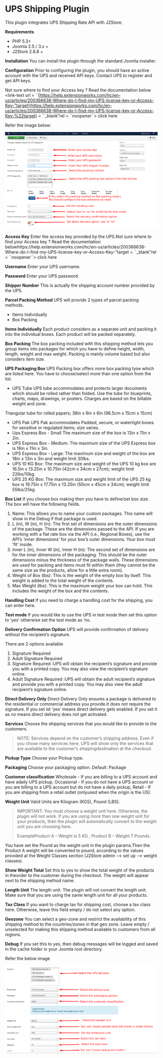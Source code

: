 # UPS Shipping Plugin

This plugin integrates UPS Shipping Rate API with J2Store.

**Requirements**

* PHP 5.3+
* Joomla 2.5 / 3.x +
* J2Store 2.6.8 +

**Installation** You can install the plugin through the standard Joomla installer.

**Configuration** Prior to configuring the plugin, you should have an active account with the UPS and received API keys. Contact UPS to register and get API keys.

Not sure where to find your Access key ? Read the documentation below &lt;link-text url = ¨[https://help.extensionworks.com/hc/en-us/articles/200366638-Where-do-I-find-my-UPS-license-key-or-Access-Key-”target](https://help.extensionworks.com/hc/en-us/articles/200366638-Where-do-I-find-my-UPS-license-key-or-Access-Key-%22target) = ¨\_blank”rel = ¨noopener¨&gt; click here

Refer the image below:

![ups1](https://raw.githubusercontent.com/j2store/doc-images/master/shipping-methods/ups-shipping-plugin/UPS1.png)

**Access Key** Enter the access key provided by the UPS.Not sure where to find your Access key ? Read the documentation belowhttps://help.extensionworks.com/hc/en-us/articles/200366638-Where-do-I-find-my-UPS-license-key-or-Access-Key-”target = ¨\_blank”rel = ¨noopener¨&gt; click here

**Username** Enter your UPS username.

**Password** Enter your UPS password.

**Shipper Number** This is actually the shipping account number provided by the UPS.

**Parcel Packing Method** UPS will provide 2 types of parcel packing methods.

* Items Individually
* Box Packing

**Items Individually** Each product considers as a separate unit and packing it into the individual boxes. Each product will be packed separately.

**Box Packing** The box packing included with this shipping method lets you group items into packages for which you have to define height, width, length, weight and max weight. Packing is mainly volume based but also considers item size.

**UPS Packaging Box** UPS Packing box offers more box packing tyoe which are listed here. You have to choose/select more than one option from the list.

* UPS Tube UPS tube accommodates and protects larger documents which should be rolled rather than folded. Use the tube for blueprints, charts, maps, drawings, or posters. Charges are based on the billable weight and zone.

Triangular tube for rolled papers; 38in x 6in x 6in \(96.5cm x 15cm x 15cm\)

* UPS Pak UPS Pak accommodates Padded, secure, or watertight boxes for sensitive or regulated items; size varies.
* Ups Express Box - Small The maximum size of the box is 13in x 11in x 2in.
* UPS Express Box - Medium: The maximum size of the UPS Express box is 16in x 11in x 3in.
* UPS Express Box - Large: The maximum size and weight of the box are 18in x 13in x 3in and weight limit 30lbs.
* UPS 10 KG Box: The maximum size and weight of the UPS 10 kg box are 16.5in x 13.25in x 10.75in \(42cm x 34cm x 27cm\); weight limit 22lbs/10kg.
* UPS 25 KG Box: The maximum size and weight limit of the UPS 25 kg box is 19.75in x 17.75in x 13.25in \(50cm x 45cm x 34cm\); weight limit 55lbs/25kg

**Box List** If you choose box making then you have to define/set box size. The box will have the following fields.

1. Name: This allows you to name your custom packages. This name will show in the Debug if that package is used.
2. L \(in\), W \(in\), H \(in\): The first set of dimensions are the outer dimensions of the package. These are the dimensions passed to the API. If you are working with a flat rate box via the API \(i.e., Regional Boxes\), use the API’s ‘inner dimensions’ for your box’s outer dimensions. Your box must ‘fit’ inside.
3. Inner L \(in\), Inner W \(in\), Inner H \(in\): The second set of dimensions are for the inner dimensions of the packaging. This should be the outer dimensions minus the thickness of the package walls. These dimensions are used for packing and items must fit within them \(they cannot be the same size as the products, allow for a little extra room\).
4. Weight of Box \(lbs\): This is the weight of the empty box by itself. This weight is added to the total weight of the contents.
5. Max Weight \(lbs\): This is the maximum weight your box can hold. This includes the weight of the box and the contents.

**Handling Cost** If you need to charge a handling cost for the shipping, you can enter here.

**Test mode** If you would like to use the UPS in test mode then set this option to ‘yes’ otherwise set the test mode as ‘no.

**Delivery Confirmation Option** UPS will provide confirmation of delivery without the recipient’s signature.

There are 2 options available

1. Signature Required
2. Adult Signature Required
3. Signature Required :UPS will obtain the recipient’s signature and provide you with a printed copy. You may also view the recipient’s signature online.
4. Adult Signature Required :UPS will obtain the adult recipient’s signature and provide you with a printed copy. You may also view the adult recipient’s signature online.

**Direct Delivery Only** Direct Delivery Only ensures a package is delivered to the residential or commercial address you provide.It does not require the signature. If you set ist ‘yes’ means direct delivery gets enabled. If you set it as no means direct delivery does not get activated.

**Services** Choose the shipping services that you would like to provide to the customers.

> NOTE: Services depend on the customer’s shipping address. Even if you chose many services here, UPS will show only the services that are available to the customer’s shippingdestination at the checkout.

**Pickup Type** Choose your Pickup type.

**Packaging** Choose your packaging option. Default: Package

**Customer classification** Wholesale - If you are billing to a UPS account and have adaily UPS pickup, Occasional - If you do not have a UPS account or you are billing to a UPS account but do not have a daily pickup, Retail - If you are shipping from a retail outlet \(onlyused when the origin is the US\).

**Weight Unit** Valid Units are Kilogram \(KGS\), Pound \(LBS\).

> IMPORTANT: You must choose a weight unit here. Otherwise, the plugin will not work. If you are using more than one weight unit for your products, then the plugin will automatically convert to the weight unit you are choosing here.
>
> ExampleProduct A – Weight is 5 KG , Product B – Weight 7 Pounds.

You have set the Pound as the weight unit in the plugin params.Then the Product A weight will be converted to pound, according to the values provided at the Weight Classes section \(J2Store admin –&gt; set up –&gt; weight classes\).

**Show Weight Total** Set this to yes to show the total weight of the products in theorder to the customer during the checkout. The weight will appear next to the shipping method name.

**Length Unit** The length unit. The plugin will not convert the length unit. Make sure that you are using the same length unit for all your products.

**Tax Class** If you want to charge tax for shipping cost, choose a tax class here. Otherwise, leave this field empty / do not select any option.

**Geozone** You can select a geo-zone and restrict the availability of this shipping method to the countries/zones in that geo zone. Leave empty / unselected for making this shipping method available to customers from all regions.

**Debug** If you set this to yes, then debug messages will be logged and saved in the cache folder in your Joomla root directory.

Refer the below image

![ups2](https://raw.githubusercontent.com/j2store/doc-images/master/shipping-methods/ups-shipping-plugin/UPS2.png)

